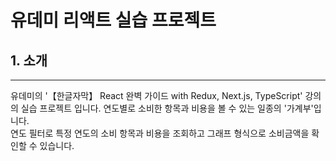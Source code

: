 # 유데미 리액트 실습 프로젝트

## 1. 소개

---

유데미의 '【한글자막】 React 완벽 가이드 with Redux, Next.js, TypeScript' 강의의 실습 프로젝트 입니다.
연도별로 소비한 항목과 비용을 볼 수 있는 일종의 '가계부'입니다.<br/>
연도 필터로 특정 연도의 소비 항목과 비용을 조회하고 그래프 형식으로 소비금액을 확인할 수 있습니다.
